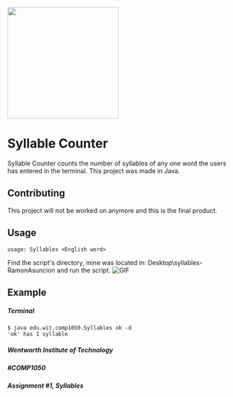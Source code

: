 [<img src="https://3.bp.blogspot.com/-0WUVUcPxXh4/XJsF47nfOLI/AAAAAAAAFks/7yi8doOzsX8M7YbkDnyoq5wrAzYeCeV3ACLcBGAs/s1600/building%2Bblocks%2BTerri%2527s%2BTeaching%2BTreasures.png" width="250"/>](image.png)

# Syllable Counter

Syllable Counter counts the number of syllables of any one word the users has entered in the terminal. This project was made in Java. 


## Contributing

This project will not be worked on anymore and this is the final product. 

## Usage

```
usage: Syllables <English word>
```


Find the script's directory, mine was located in: Desktop\syllables-RamonAsuncion and run the script.
![GIF](http://g.recordit.co/F4CBw3kTKD.gif)

## Example 
##### Terminal
```
$ java edu.wit.comp1050.Syllables ok -d
'ok' has 1 syllable
```

##### Wentworth Institute of Technology
##### #COMP1050
##### Assignment #1, Syllables
